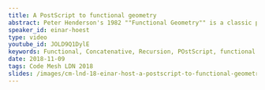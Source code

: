 ```yaml
---
title: A PostScript to functional geometry
abstract: Peter Henderson's 1982 ""Functional Geometry"" is a classic paper that shows the beauty and power of functional representation. Using functions to represent pictures, Henderson defines a small set of combinators to create a replica of Escher's recursive tessellation ""Square Limit"". It's a nice kata for functional programmers. However, you could also implement Henderson's combinators in concatenative languages, which excel at composition! In this talk, I'll show you how. For choice of language, I turn to PostScript, a proven and battle-worn concatenative language that has been on the plateau of productivity for decades. It's also rather good for drawing. With one neat trick, values on the stack can be captured inside an executable array, to simulate closures. And the rest is easy.
speaker_id: einar-hoest
type: video
youtube_id: JOLD9Q1DylE
keywords: Functional, Concatenative, Recursion, POstScript, functional programming, functional geometry
date: 2018-11-09
tags: Code Mesh LDN 2018
slides: /images/cm-lnd-18-einar-host-a-postscript-to-functional-geometry-compressed.pdf
---
```


